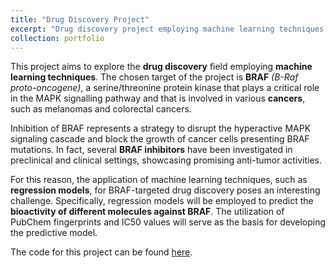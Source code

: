 ```yaml
---
title: "Drug Discovery Project"
excerpt: "Drug discovery project employing machine learning techniques to predict bioactivity against BRAF. <br/><img src='/images/500x300.png'>"
collection: portfolio
---
```


This project aims to explore the **drug discovery** field employing **machine learning techniques**. The chosen target of the project is **BRAF** *(B-Raf proto-oncogene)*, a serine/threonine protein kinase that plays a critical role in the MAPK signalling pathway and that is involved in various **cancers**, such as melanomas and colorectal cancers.

Inhibition of BRAF represents a strategy to disrupt the hyperactive MAPK signaling cascade and block the growth of cancer cells presenting BRAF mutations. In fact, several **BRAF inhibitors** have been investigated in preclinical and clinical settings, showcasing promising anti-tumor activities.

For this reason, the application of machine learning techniques, such as **regression models**, for BRAF-targeted drug discovery poses an interesting challenge. Specifically, regression models will be employed to predict the **bioactivity of different molecules against BRAF**. The utilization of PubChem fingerprints and IC50 values will serve as the basis for developing the predictive model.

The code for this project can be found [here](https://github.com/frodbej/braf-inhibitors-drug-discovery).
